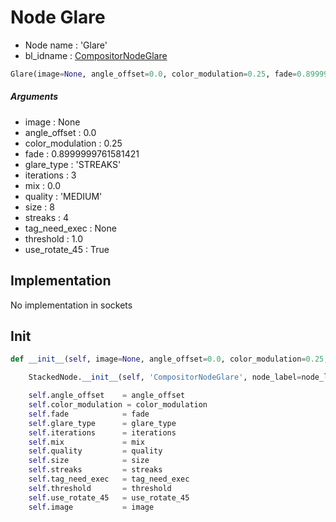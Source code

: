 # Node Glare

- Node name : 'Glare'
- bl_idname : [CompositorNodeGlare](https://docs.blender.org/api/current/bpy.types.CompositorNodeGlare.html)


``` python
Glare(image=None, angle_offset=0.0, color_modulation=0.25, fade=0.8999999761581421, glare_type='STREAKS', iterations=3, mix=0.0, quality='MEDIUM', size=8, streaks=4, tag_need_exec=None, threshold=1.0, use_rotate_45=True, node_label=None, node_color=None)
```
##### Arguments

- image : None
- angle_offset : 0.0
- color_modulation : 0.25
- fade : 0.8999999761581421
- glare_type : 'STREAKS'
- iterations : 3
- mix : 0.0
- quality : 'MEDIUM'
- size : 8
- streaks : 4
- tag_need_exec : None
- threshold : 1.0
- use_rotate_45 : True

## Implementation

No implementation in sockets

## Init

``` python
def __init__(self, image=None, angle_offset=0.0, color_modulation=0.25, fade=0.8999999761581421, glare_type='STREAKS', iterations=3, mix=0.0, quality='MEDIUM', size=8, streaks=4, tag_need_exec=None, threshold=1.0, use_rotate_45=True, node_label=None, node_color=None):

    StackedNode.__init__(self, 'CompositorNodeGlare', node_label=node_label, node_color=node_color)

    self.angle_offset    = angle_offset
    self.color_modulation = color_modulation
    self.fade            = fade
    self.glare_type      = glare_type
    self.iterations      = iterations
    self.mix             = mix
    self.quality         = quality
    self.size            = size
    self.streaks         = streaks
    self.tag_need_exec   = tag_need_exec
    self.threshold       = threshold
    self.use_rotate_45   = use_rotate_45
    self.image           = image
```
